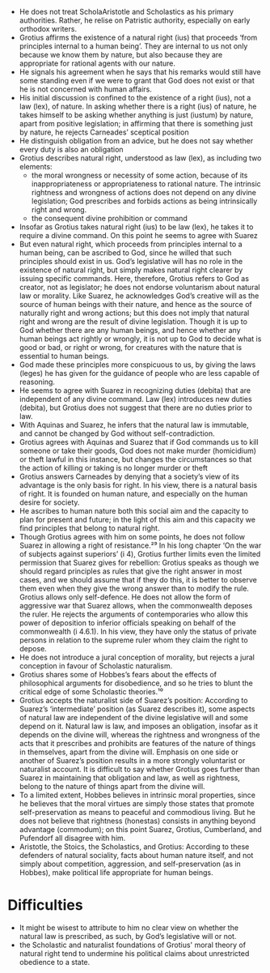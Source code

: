 - He does not treat ScholaAristotle and Scholastics as his primary authorities. Rather, he relise on Patristic authority, especially on early orthodox writers.
- Grotius affirms the existence of a natural right (ius) that proceeds ‘from principles internal to a human being’. They are internal to us not only because we know them by nature, but also because they are appropriate for rational agents with our nature.
- He signals his agreement when he says that his remarks would still have some standing even if we were to grant that God does not exist or that he is not concerned with human affairs.
- His initial discussion is confined to the existence of a right (ius), not a law (lex), of nature. In asking whether there is a right (ius) of nature, he takes himself to be asking whether anything is just (iustum) by nature, apart from positive legislation; in affirming that there is something just by nature, he rejects Carneades’ sceptical position
- He distinguish obligation from an advice, but he does not say whether every duty is also an obligation
- Grotius describes natural right, understood as law (lex), as including two elements: 
    - the moral wrongness or necessity of some action, because of its inappropriateness or appropriateness to rational nature. The intrinsic rightness and wrongness of actions does not depend on any divine legislation; God prescribes and forbids actions as being intrinsically right and wrong. 
    - the consequent divine prohibition or command
- Insofar as Grotius takes natural right (ius) to be law (lex), he takes it to require a divine command. On this point he seems to agree with Suarez
- But even natural right, which proceeds from principles internal to a human being, can be ascribed to God, since he willed that such principles should exist in us. God’s legislative will has no role in the existence of natural right, but simply makes natural right clearer by issuing specific commands. Here, therefore, Grotius refers to God as creator, not as legislator; he does not endorse voluntarism about natural law or morality. Like Suarez, he acknowledges God’s creative will as the source of human beings with their nature, and hence as the source of naturally right and wrong actions; but this does not imply that natural right and wrong are the result of divine legislation. Though it is up to God whether there are any human beings, and hence whether any human beings act rightly or wrongly, it is not up to God to decide what is good or bad, or right or wrong, for creatures with the nature that is essential to human beings. 
- God made these principles more conspicuous to us, by giving the laws (leges) he has given for the guidance of people who are less capable of reasoning.
- He seems to agree with Suarez in recognizing duties (debita) that are independent of any divine command. Law (lex) introduces new duties (debita), but Grotius does not suggest that there are no duties prior to law.
- With Aquinas and Suarez, he infers that the natural law is immutable, and cannot be changed by God without self-contradiction.
- Grotius agrees with Aquinas and Suarez that if God commands us to kill someone or take their goods, God does not make murder (homicidium) or theft lawful in this instance, but changes the circumstances so that the action of killing or taking is no longer murder or theft
- Grotius answers Carneades by denying that a society’s view of its advantage is the only basis for right. In his view, there is a natural basis of right. It is founded on human nature, and especially on the human desire for society.
- He ascribes to human nature both this social aim and the capacity to plan for present and future; in the light of this aim and this capacity we find principles that belong to natural right.
- Though Grotius agrees with him on some points, he does not follow Suarez in allowing a right of resistance.²⁹ In his long chapter ‘On the war of subjects against superiors’ (i 4), Grotius further limits even the limited permission that Suarez gives for rebellion: Grotius speaks as though we should regard principles as rules that give the right answer in most cases, and we should assume that if they do this, it is better to observe them even when they give the wrong answer than to modify the rule. Grotius allows only self-defence. He does not allow the form of aggressive war that Suarez allows, when the commonwealth deposes the ruler. He rejects the arguments of contemporaries who allow this power of deposition to inferior officials speaking on behalf of the commonwealth (i 4.6.1). In his view, they have only the status of private persons in relation to the supreme ruler whom they claim the right to depose. 
- He does not introduce a jural conception of morality, but rejects a jural conception in favour of Scholastic naturalism.
- Grotius shares some of Hobbes’s fears about the effects of philosophical arguments for disobedience, and so he tries to blunt the critical edge of some Scholastic theories.¹⁰
- Grotius accepts the naturalist side of Suarez’s position: According to Suarez’s ‘intermediate’ position (as Suarez describes it), some aspects of natural law are independent of the divine legislative will and some depend on it. Natural law is law, and imposes an obligation, insofar as it depends on the divine will, whereas the rightness and wrongness of the acts that it prescribes and prohibits are features of the nature of things in themselves, apart from the divine will. Emphasis on one side or another of Suarez’s position results in a more strongly voluntarist or naturalist account. It is difficult to say whether Grotius goes further than Suarez in maintaining that obligation and law, as well as rightness, belong to the nature of things apart from the divine will.
- To a limited extent, Hobbes believes in intrinsic moral properties, since he believes that the moral virtues are simply those states that promote self-preservation as means to peaceful and commodious living. But he does not believe that rightness (honestas) consists in anything beyond advantage (commodum); on this point Suarez, Grotius, Cumberland, and Pufendorf all disagree with him.
- Aristotle, the Stoics, the Scholastics, and Grotius: According to these defenders of natural sociality, facts about human nature itself, and not simply about competition, aggression, and self-preservation (as in Hobbes), make political life appropriate for human beings.










#                  Difficulties

- It might be wisest to attribute to him no clear view on whether the natural law is prescribed, as such, by God’s legislative will or not.
- the Scholastic and naturalist foundations of Grotius' moral theory of natural right tend to undermine his political claims about unrestricted obedience to a state.